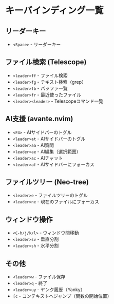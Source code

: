 # キーバインディング一覧

## リーダーキー
- `<Space>` - リーダーキー

## ファイル検索 (Telescope)
- `<leader>ff` - ファイル検索
- `<leader>fg` - テキスト検索（grep）
- `<leader>fb` - バッファ一覧
- `<leader>fr` - 最近使ったファイル
- `<leader><leader>` - Telescopeコマンド一覧

## AI支援 (avante.nvim)
- `<F4>` - AIサイドバーのトグル
- `<leader>at` - AIサイドバーのトグル
- `<leader>aa` - AI質問
- `<leader>ae` - AI編集（選択範囲）
- `<leader>ac` - AIチャット
- `<leader>af` - AIサイドバーにフォーカス

## ファイルツリー (Neo-tree)
- `<leader>e` - ファイルツリーのトグル
- `<leader>ne` - 現在のファイルにフォーカス

## ウィンドウ操作
- `<C-h/j/k/l>` - ウィンドウ間移動
- `<leader>sv` - 垂直分割
- `<leader>sh` - 水平分割

## その他
- `<leader>w` - ファイル保存
- `<leader>q` - 終了
- `<leader>uy` - ヤンク履歴（Yanky）
- `[c` - コンテキストへジャンプ（関数の開始位置）
